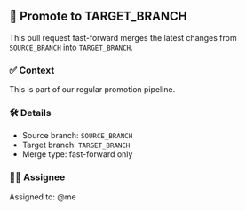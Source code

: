 ## 🔀 Promote to TARGET_BRANCH

This pull request fast-forward merges the latest changes from `SOURCE_BRANCH` into `TARGET_BRANCH`.

### ✅ Context

This is part of our regular promotion pipeline.

### 🛠️ Details

- Source branch: `SOURCE_BRANCH`
- Target branch: `TARGET_BRANCH`
- Merge type: fast-forward only

### 🙋‍♂️ Assignee

Assigned to: @me

